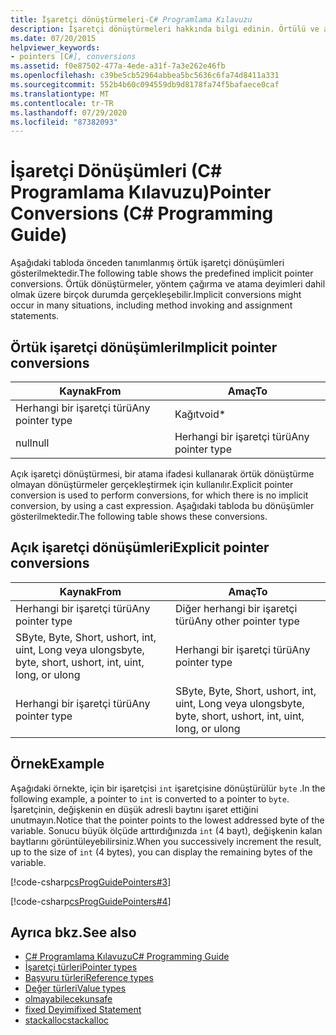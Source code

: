 ```yaml
---
title: İşaretçi dönüştürmeleri-C# Programlama Kılavuzu
description: İşaretçi dönüştürmeleri hakkında bilgi edinin. Örtülü ve açık işaretçi dönüştürmelerinde, kod örneklerine ve kullanılabilir ek kaynakları görüntülemenize bakın.
ms.date: 07/20/2015
helpviewer_keywords:
- pointers [C#], conversions
ms.assetid: f0e87502-477a-4ede-a31f-7a3e262e46fb
ms.openlocfilehash: c39be5cb52964abbea5bc5636c6fa74d8411a331
ms.sourcegitcommit: 552b4b60c094559db9d8178fa74f5bafaece0caf
ms.translationtype: MT
ms.contentlocale: tr-TR
ms.lasthandoff: 07/29/2020
ms.locfileid: "87382093"
---
```

# <a name="pointer-conversions-c-programming-guide"></a><span data-ttu-id="98c35-104">İşaretçi Dönüşümleri (C# Programlama Kılavuzu)</span><span class="sxs-lookup"><span data-stu-id="98c35-104">Pointer Conversions (C# Programming Guide)</span></span>
<span data-ttu-id="98c35-105">Aşağıdaki tabloda önceden tanımlanmış örtük işaretçi dönüşümleri gösterilmektedir.</span><span class="sxs-lookup"><span data-stu-id="98c35-105">The following table shows the predefined implicit pointer conversions.</span></span> <span data-ttu-id="98c35-106">Örtük dönüştürmeler, yöntem çağırma ve atama deyimleri dahil olmak üzere birçok durumda gerçekleşebilir.</span><span class="sxs-lookup"><span data-stu-id="98c35-106">Implicit conversions might occur in many situations, including method invoking and assignment statements.</span></span>  
  
## <a name="implicit-pointer-conversions"></a><span data-ttu-id="98c35-107">Örtük işaretçi dönüşümleri</span><span class="sxs-lookup"><span data-stu-id="98c35-107">Implicit pointer conversions</span></span>  
  
|<span data-ttu-id="98c35-108">Kaynak</span><span class="sxs-lookup"><span data-stu-id="98c35-108">From</span></span>|<span data-ttu-id="98c35-109">Amaç</span><span class="sxs-lookup"><span data-stu-id="98c35-109">To</span></span>|  
|----------|--------|  
|<span data-ttu-id="98c35-110">Herhangi bir işaretçi türü</span><span class="sxs-lookup"><span data-stu-id="98c35-110">Any pointer type</span></span>|<span data-ttu-id="98c35-111">Kağıt</span><span class="sxs-lookup"><span data-stu-id="98c35-111">void\*</span></span>|  
|<span data-ttu-id="98c35-112">null</span><span class="sxs-lookup"><span data-stu-id="98c35-112">null</span></span>|<span data-ttu-id="98c35-113">Herhangi bir işaretçi türü</span><span class="sxs-lookup"><span data-stu-id="98c35-113">Any pointer type</span></span>|  
  
 <span data-ttu-id="98c35-114">Açık işaretçi dönüştürmesi, bir atama ifadesi kullanarak örtük dönüştürme olmayan dönüştürmeler gerçekleştirmek için kullanılır.</span><span class="sxs-lookup"><span data-stu-id="98c35-114">Explicit pointer conversion is used to perform conversions, for which there is no implicit conversion, by using a cast expression.</span></span> <span data-ttu-id="98c35-115">Aşağıdaki tabloda bu dönüşümler gösterilmektedir.</span><span class="sxs-lookup"><span data-stu-id="98c35-115">The following table shows these conversions.</span></span>  
  
## <a name="explicit-pointer-conversions"></a><span data-ttu-id="98c35-116">Açık işaretçi dönüşümleri</span><span class="sxs-lookup"><span data-stu-id="98c35-116">Explicit pointer conversions</span></span>  
  
|<span data-ttu-id="98c35-117">Kaynak</span><span class="sxs-lookup"><span data-stu-id="98c35-117">From</span></span>|<span data-ttu-id="98c35-118">Amaç</span><span class="sxs-lookup"><span data-stu-id="98c35-118">To</span></span>|  
|----------|--------|  
|<span data-ttu-id="98c35-119">Herhangi bir işaretçi türü</span><span class="sxs-lookup"><span data-stu-id="98c35-119">Any pointer type</span></span>|<span data-ttu-id="98c35-120">Diğer herhangi bir işaretçi türü</span><span class="sxs-lookup"><span data-stu-id="98c35-120">Any other pointer type</span></span>|  
|<span data-ttu-id="98c35-121">SByte, Byte, Short, ushort, int, uint, Long veya ulong</span><span class="sxs-lookup"><span data-stu-id="98c35-121">sbyte, byte, short, ushort, int, uint, long, or ulong</span></span>|<span data-ttu-id="98c35-122">Herhangi bir işaretçi türü</span><span class="sxs-lookup"><span data-stu-id="98c35-122">Any pointer type</span></span>|  
|<span data-ttu-id="98c35-123">Herhangi bir işaretçi türü</span><span class="sxs-lookup"><span data-stu-id="98c35-123">Any pointer type</span></span>|<span data-ttu-id="98c35-124">SByte, Byte, Short, ushort, int, uint, Long veya ulong</span><span class="sxs-lookup"><span data-stu-id="98c35-124">sbyte, byte, short, ushort, int, uint, long, or ulong</span></span>|  
  
## <a name="example"></a><span data-ttu-id="98c35-125">Örnek</span><span class="sxs-lookup"><span data-stu-id="98c35-125">Example</span></span>  
 <span data-ttu-id="98c35-126">Aşağıdaki örnekte, için bir işaretçisi `int` işaretçisine dönüştürülür `byte` .</span><span class="sxs-lookup"><span data-stu-id="98c35-126">In the following example, a pointer to `int` is converted to a pointer to `byte`.</span></span> <span data-ttu-id="98c35-127">İşaretçinin, değişkenin en düşük adresli baytını işaret ettiğini unutmayın.</span><span class="sxs-lookup"><span data-stu-id="98c35-127">Notice that the pointer points to the lowest addressed byte of the variable.</span></span> <span data-ttu-id="98c35-128">Sonucu büyük ölçüde arttırdığınızda `int` (4 bayt), değişkenin kalan baytlarını görüntüleyebilirsiniz.</span><span class="sxs-lookup"><span data-stu-id="98c35-128">When you successively increment the result, up to the size of `int` (4 bytes), you can display the remaining bytes of the variable.</span></span>  
  
 [!code-csharp[csProgGuidePointers#3](~/samples/snippets/csharp/VS_Snippets_VBCSharp/csProgGuidePointers/CS/Pointers2.cs#3)]  
  
 [!code-csharp[csProgGuidePointers#4](~/samples/snippets/csharp/VS_Snippets_VBCSharp/csProgGuidePointers/CS/Pointers.cs#4)]  
  
## <a name="see-also"></a><span data-ttu-id="98c35-129">Ayrıca bkz.</span><span class="sxs-lookup"><span data-stu-id="98c35-129">See also</span></span>

- [<span data-ttu-id="98c35-130">C# Programlama Kılavuzu</span><span class="sxs-lookup"><span data-stu-id="98c35-130">C# Programming Guide</span></span>](../index.md)
- [<span data-ttu-id="98c35-131">İşaretçi türleri</span><span class="sxs-lookup"><span data-stu-id="98c35-131">Pointer types</span></span>](pointer-types.md)
- [<span data-ttu-id="98c35-132">Başvuru türleri</span><span class="sxs-lookup"><span data-stu-id="98c35-132">Reference types</span></span>](../../language-reference/keywords/reference-types.md)
- [<span data-ttu-id="98c35-133">Değer türleri</span><span class="sxs-lookup"><span data-stu-id="98c35-133">Value types</span></span>](../../language-reference/builtin-types/value-types.md)
- [<span data-ttu-id="98c35-134">olmayabilecek</span><span class="sxs-lookup"><span data-stu-id="98c35-134">unsafe</span></span>](../../language-reference/keywords/unsafe.md)
- [<span data-ttu-id="98c35-135">fixed Deyimi</span><span class="sxs-lookup"><span data-stu-id="98c35-135">fixed Statement</span></span>](../../language-reference/keywords/fixed-statement.md)
- [<span data-ttu-id="98c35-136">stackalloc</span><span class="sxs-lookup"><span data-stu-id="98c35-136">stackalloc</span></span>](../../language-reference/operators/stackalloc.md)
